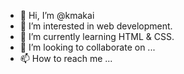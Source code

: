 - 👋 Hi, I’m @kmakai
- 👀 I’m interested in web development.
- 🌱 I’m currently learning HTML & CSS.
- 💞️ I’m looking to collaborate on ...
- 📫 How to reach me ...

<!---
kmakai/kmakai is a ✨ special ✨ repository because its `README.md` (this file) appears on your GitHub profile.
You can click the Preview link to take a look at your changes.
--->
